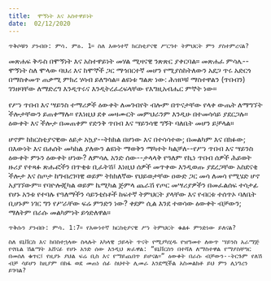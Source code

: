 ```yaml
---
title:  ሞኝነት እና አስተዋይነት
date:  02/12/2020
---
```


`ጥቅሶቹን ያንብቡ: ምሳ. ምዕ. 1። ስለ እውነተኛ ክርስቲያናዊ ሥርዓተ ትምህርት ምን ያስተምረናል?`

መጽሐፍ ቅዱስ በሞኝነት እና አስተዋይነት መሃል ሚዛናዊ ንጽጽር ያቀርባል። መጽሐፈ ምሳሌ--ሞኝነት ስለ ሞላው ባህሪ እና ከሞኞች ጋር ማኅበርተኛ መሆን የሚያስከትለውን አደጋ ጥሩ አድርጎ በማስቀመጥ ጠቃሚ ምክረ ሃሳብ ይለግሳል። ልዩነቱ ግልጽ ነው: ሕዝቦቹ ማስተዋልን (ጥበብን) ገንዘባቸው ለማድረግ እንዲጥሩና እንዲትረፈረፍላቸው የእግዚአብሔር ምኞት ነው።

የሥነ ጥበብ እና ሣይንስ ተማሪዎች ዕውቀት ለመገብየት ብሎም በጥናታቸው የላቀ ውጤት ለማግኘት ችሎታቸውን ይጠቀማሉ። የእነዚህ ደቀ መዛሙርት መምህራንም እንዲሁ በተመሳሳይ ያደርጋሉ። ዕውቀት እና ችሎታ በመጠቀም የድንቅ ጥበብ እና ሣይንሳዊ ግኝት ባለቤት መሆን ይቻላል።

ሆኖም ከክርስቲያናዊው ዕይታ አኳያ--ትክክል በሆነው እና በተሳሳተው; በመልካም እና በክፉው; በእውነት እና በሐሰት መካከል ያለውን ልዩነት ማወቅን ማካተት ካልቻለ--የሥነ ጥበብ እና ሣይንስ ዕውቀት ምኑን ዕውቀት ሆነው? ለምሳሌ አንድ ሰው--ታላላቅ የዓለም የኪነ ጥበብ ሰዎች ሕይወት ዙሪያ የተጻፉ ጽሑፎችን በጥቂቱ ቢፈትሽ፤ እነዚህ ሰዎች መጥቀው እንዲወጡ ያደረጋቸው አስደናቂ ችሎታ እና ስጦታ ከግብረገባዊ ወይም ትክክለኛው የህይወታቸው ዐውድ ጋር መሳ ለመሳ የሚሄድ ሆኖ አያገኘውም። የባዮሎጂካል ወይም ኬሚካል ጅምላ ጨራሽ የጦር መሣሪያዎችን በመፈልሰፍ ተሳታፊ የሆኑ አንቱ የተባሉ የዓለማችን ሳይንቲስቶች ከፍተኛ ትምህርት ያላቸው እና የብርቱ ተሰጥኦ ባለቤት ቢሆኑም ነገር ግን የሥራቸው ፍሬ ምንድን ነው? ቀደም ሲል እንደ ተወሳው ዕውቀት ብቻውን; ማለትም በራሱ መልካምነት ይጎድለዋል።

`ጥቅሱን ያንብቡ: ምሳ. 1:7። የእውነተኛ ክርስቲያናዊ ሥነ ትምህርት ቁልፉ ምንድነው ይለናል?`

`ስለ ዩኒቨርስ እና ከበስተኋላው ስላሉት አካላዊ ኃይላት ጥናት የሚያካሂዱ የዝግመተ ለውጥ ሣይንስ አራማጅ የኖቤል ሽልማት አሸናፊ የሆኑ አንድ ሰው እንዲህ ጽፈዋል: “ዩኒቨርስን በተሻለ ለማስተዋል የማያስቸግር በመሰለ ቁጥር፤ የዚያኑ ያህል ፍሬ ቢስ እና የማይጨበጥ ይሆናል።” ዕውቀት በራሱ ብቻውን--ትርጉም የለሽ ብቻ ሳይሆን ከዚያም በከፋ ወደ መጠነ ሰፊ ስህተት ሊመራ እንደሚችል አስመልክቶ ይህ ምን ሊነግረን ይገባል?`